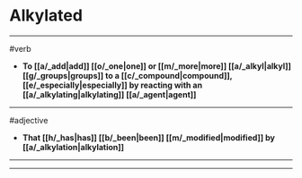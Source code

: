 # Alkylated
---
#verb
- **To [[a/_add|add]] [[o/_one|one]] or [[m/_more|more]] [[a/_alkyl|alkyl]] [[g/_groups|groups]] to a [[c/_compound|compound]], [[e/_especially|especially]] by reacting with an [[a/_alkylating|alkylating]] [[a/_agent|agent]]**
---
#adjective
- **That [[h/_has|has]] [[b/_been|been]] [[m/_modified|modified]] by [[a/_alkylation|alkylation]]**
---
---
